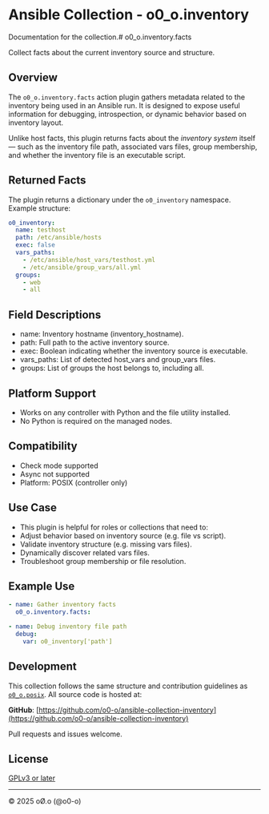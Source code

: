 # Ansible Collection - o0_o.inventory

Documentation for the collection.# o0_o.inventory.facts

Collect facts about the current inventory source and structure.

## Overview

The `o0_o.inventory.facts` action plugin gathers metadata related to the
inventory being used in an Ansible run. It is designed to expose useful
information for debugging, introspection, or dynamic behavior based on
inventory layout.

Unlike host facts, this plugin returns facts about the *inventory system*
itself — such as the inventory file path, associated vars files, group
membership, and whether the inventory file is an executable script.

## Returned Facts

The plugin returns a dictionary under the `o0_inventory` namespace.
Example structure:

```yaml
o0_inventory:
  name: testhost
  path: /etc/ansible/hosts
  exec: false
  vars_paths:
    - /etc/ansible/host_vars/testhost.yml
    - /etc/ansible/group_vars/all.yml
  groups:
    - web
    - all
```

## Field Descriptions

- name: Inventory hostname (inventory_hostname).
- path: Full path to the active inventory source.
- exec: Boolean indicating whether the inventory source is executable.
- vars_paths: List of detected host_vars and group_vars files.
- groups: List of groups the host belongs to, including all.

## Platform Support

- Works on any controller with Python and the file utility installed.
- No Python is required on the managed nodes.

## Compatibility

- Check mode supported
- Async not supported
- Platform: POSIX (controller only)

## Use Case

- This plugin is helpful for roles or collections that need to:
- Adjust behavior based on inventory source (e.g. file vs script).
- Validate inventory structure (e.g. missing vars files).
- Dynamically discover related vars files.
- Troubleshoot group membership or file resolution.

## Example Use

```yaml
- name: Gather inventory facts
  o0_o.inventory.facts:

- name: Debug inventory file path
  debug:
    var: o0_inventory['path']
```

## Development

This collection follows the same structure and contribution guidelines as [`o0_o.posix`](https://galaxy.ansible.com/o0_o/posix). All source code is hosted at:

**GitHub**: [https://github.com/o0-o/ansible-collection-inventory](https://github.com/o0-o/ansible-collection-inventory)

Pull requests and issues welcome.

## License

[GPLv3 or later](https://www.gnu.org/licenses/gpl-3.0.txt)

---

© 2025 oØ.o (@o0-o)
